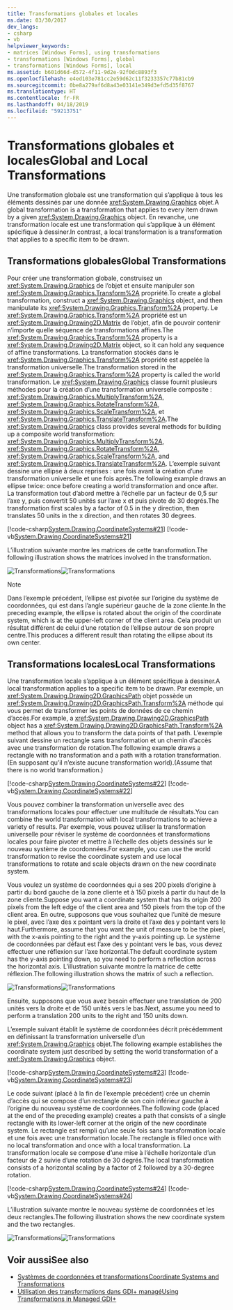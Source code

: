 ```yaml
---
title: Transformations globales et locales
ms.date: 03/30/2017
dev_langs:
- csharp
- vb
helpviewer_keywords:
- matrices [Windows Forms], using transformations
- transformations [Windows Forms], global
- transformations [Windows Forms], local
ms.assetid: b601d66d-d572-4f11-9d2e-92f0dc8893f3
ms.openlocfilehash: e4ed103e781cc2e59d62c11f3233357c77b81cb9
ms.sourcegitcommit: 0be8a279af6d8a43e03141e349d3efd5d35f8767
ms.translationtype: HT
ms.contentlocale: fr-FR
ms.lasthandoff: 04/18/2019
ms.locfileid: "59213751"
---
```

# <a name="global-and-local-transformations"></a><span data-ttu-id="a93b4-102">Transformations globales et locales</span><span class="sxs-lookup"><span data-stu-id="a93b4-102">Global and Local Transformations</span></span>
<span data-ttu-id="a93b4-103">Une transformation globale est une transformation qui s’applique à tous les éléments dessinés par une donnée <xref:System.Drawing.Graphics> objet.</span><span class="sxs-lookup"><span data-stu-id="a93b4-103">A global transformation is a transformation that applies to every item drawn by a given <xref:System.Drawing.Graphics> object.</span></span> <span data-ttu-id="a93b4-104">En revanche, une transformation locale est une transformation qui s’applique à un élément spécifique à dessiner.</span><span class="sxs-lookup"><span data-stu-id="a93b4-104">In contrast, a local transformation is a transformation that applies to a specific item to be drawn.</span></span>  
  
## <a name="global-transformations"></a><span data-ttu-id="a93b4-105">Transformations globales</span><span class="sxs-lookup"><span data-stu-id="a93b4-105">Global Transformations</span></span>  
 <span data-ttu-id="a93b4-106">Pour créer une transformation globale, construisez un <xref:System.Drawing.Graphics> de l’objet et ensuite manipuler son <xref:System.Drawing.Graphics.Transform%2A> propriété.</span><span class="sxs-lookup"><span data-stu-id="a93b4-106">To create a global transformation, construct a <xref:System.Drawing.Graphics> object, and then manipulate its <xref:System.Drawing.Graphics.Transform%2A> property.</span></span> <span data-ttu-id="a93b4-107">Le <xref:System.Drawing.Graphics.Transform%2A> propriété est un <xref:System.Drawing.Drawing2D.Matrix> de l’objet, afin de pouvoir contenir n’importe quelle séquence de transformations affines.</span><span class="sxs-lookup"><span data-stu-id="a93b4-107">The <xref:System.Drawing.Graphics.Transform%2A> property is a <xref:System.Drawing.Drawing2D.Matrix> object, so it can hold any sequence of affine transformations.</span></span> <span data-ttu-id="a93b4-108">La transformation stockés dans le <xref:System.Drawing.Graphics.Transform%2A> propriété est appelée la transformation universelle.</span><span class="sxs-lookup"><span data-stu-id="a93b4-108">The transformation stored in the <xref:System.Drawing.Graphics.Transform%2A> property is called the world transformation.</span></span> <span data-ttu-id="a93b4-109">Le <xref:System.Drawing.Graphics> classe fournit plusieurs méthodes pour la création d’une transformation universelle composite : <xref:System.Drawing.Graphics.MultiplyTransform%2A>, <xref:System.Drawing.Graphics.RotateTransform%2A>, <xref:System.Drawing.Graphics.ScaleTransform%2A>, et <xref:System.Drawing.Graphics.TranslateTransform%2A>.</span><span class="sxs-lookup"><span data-stu-id="a93b4-109">The <xref:System.Drawing.Graphics> class provides several methods for building up a composite world transformation: <xref:System.Drawing.Graphics.MultiplyTransform%2A>, <xref:System.Drawing.Graphics.RotateTransform%2A>, <xref:System.Drawing.Graphics.ScaleTransform%2A>, and <xref:System.Drawing.Graphics.TranslateTransform%2A>.</span></span> <span data-ttu-id="a93b4-110">L’exemple suivant dessine une ellipse à deux reprises : une fois avant la création d’une transformation universelle et une fois après.</span><span class="sxs-lookup"><span data-stu-id="a93b4-110">The following example draws an ellipse twice: once before creating a world transformation and once after.</span></span> <span data-ttu-id="a93b4-111">La transformation tout d’abord mettre à l’échelle par un facteur de 0,5 sur l’axe y, puis convertit 50 unités sur l’axe x et puis pivote de 30 degrés.</span><span class="sxs-lookup"><span data-stu-id="a93b4-111">The transformation first scales by a factor of 0.5 in the y direction, then translates 50 units in the x direction, and then rotates 30 degrees.</span></span>  
  
 [!code-csharp[System.Drawing.CoordinateSystems#21](~/samples/snippets/csharp/VS_Snippets_Winforms/System.Drawing.CoordinateSystems/CS/Class1.cs#21)]
 [!code-vb[System.Drawing.CoordinateSystems#21](~/samples/snippets/visualbasic/VS_Snippets_Winforms/System.Drawing.CoordinateSystems/VB/Class1.vb#21)]  
  
 <span data-ttu-id="a93b4-112">L’illustration suivante montre les matrices de cette transformation.</span><span class="sxs-lookup"><span data-stu-id="a93b4-112">The following illustration shows the matrices involved in the transformation.</span></span>  
  
 <span data-ttu-id="a93b4-113">![Transformations](./media/aboutgdip05-art14.gif "AboutGdip05_art14")</span><span class="sxs-lookup"><span data-stu-id="a93b4-113">![Transformations](./media/aboutgdip05-art14.gif "AboutGdip05_art14")</span></span>  
  
> [!NOTE]
>  <span data-ttu-id="a93b4-114">Dans l’exemple précédent, l’ellipse est pivotée sur l’origine du système de coordonnées, qui est dans l’angle supérieur gauche de la zone cliente.</span><span class="sxs-lookup"><span data-stu-id="a93b4-114">In the preceding example, the ellipse is rotated about the origin of the coordinate system, which is at the upper-left corner of the client area.</span></span> <span data-ttu-id="a93b4-115">Cela produit un résultat différent de celui d’une rotation de l’ellipse autour de son propre centre.</span><span class="sxs-lookup"><span data-stu-id="a93b4-115">This produces a different result than rotating the ellipse about its own center.</span></span>  
  
## <a name="local-transformations"></a><span data-ttu-id="a93b4-116">Transformations locales</span><span class="sxs-lookup"><span data-stu-id="a93b4-116">Local Transformations</span></span>  
 <span data-ttu-id="a93b4-117">Une transformation locale s’applique à un élément spécifique à dessiner.</span><span class="sxs-lookup"><span data-stu-id="a93b4-117">A local transformation applies to a specific item to be drawn.</span></span> <span data-ttu-id="a93b4-118">Par exemple, un <xref:System.Drawing.Drawing2D.GraphicsPath> objet possède un <xref:System.Drawing.Drawing2D.GraphicsPath.Transform%2A> méthode qui vous permet de transformer les points de données de ce chemin d’accès.</span><span class="sxs-lookup"><span data-stu-id="a93b4-118">For example, a <xref:System.Drawing.Drawing2D.GraphicsPath> object has a <xref:System.Drawing.Drawing2D.GraphicsPath.Transform%2A> method that allows you to transform the data points of that path.</span></span> <span data-ttu-id="a93b4-119">L’exemple suivant dessine un rectangle sans transformation et un chemin d’accès avec une transformation de rotation.</span><span class="sxs-lookup"><span data-stu-id="a93b4-119">The following example draws a rectangle with no transformation and a path with a rotation transformation.</span></span> <span data-ttu-id="a93b4-120">(En supposant qu’il n’existe aucune transformation world).</span><span class="sxs-lookup"><span data-stu-id="a93b4-120">(Assume that there is no world transformation.)</span></span>  
  
 [!code-csharp[System.Drawing.CoordinateSystems#22](~/samples/snippets/csharp/VS_Snippets_Winforms/System.Drawing.CoordinateSystems/CS/Class1.cs#22)]
 [!code-vb[System.Drawing.CoordinateSystems#22](~/samples/snippets/visualbasic/VS_Snippets_Winforms/System.Drawing.CoordinateSystems/VB/Class1.vb#22)]  
  
 <span data-ttu-id="a93b4-121">Vous pouvez combiner la transformation universelle avec des transformations locales pour effectuer une multitude de résultats.</span><span class="sxs-lookup"><span data-stu-id="a93b4-121">You can combine the world transformation with local transformations to achieve a variety of results.</span></span> <span data-ttu-id="a93b4-122">Par exemple, vous pouvez utiliser la transformation universelle pour réviser le système de coordonnées et transformations locales pour faire pivoter et mettre à l’échelle des objets dessinés sur le nouveau système de coordonnées.</span><span class="sxs-lookup"><span data-stu-id="a93b4-122">For example, you can use the world transformation to revise the coordinate system and use local transformations to rotate and scale objects drawn on the new coordinate system.</span></span>  
  
 <span data-ttu-id="a93b4-123">Vous voulez un système de coordonnées qui a ses 200 pixels d’origine à partir du bord gauche de la zone cliente et à 150 pixels à partir du haut de la zone cliente.</span><span class="sxs-lookup"><span data-stu-id="a93b4-123">Suppose you want a coordinate system that has its origin 200 pixels from the left edge of the client area and 150 pixels from the top of the client area.</span></span> <span data-ttu-id="a93b4-124">En outre, supposons que vous souhaitez que l’unité de mesure le pixel, avec l’axe des x pointant vers la droite et l’axe des y pointant vers le haut.</span><span class="sxs-lookup"><span data-stu-id="a93b4-124">Furthermore, assume that you want the unit of measure to be the pixel, with the x-axis pointing to the right and the y-axis pointing up.</span></span> <span data-ttu-id="a93b4-125">Le système de coordonnées par défaut est l’axe des y pointant vers le bas, vous devez effectuer une réflexion sur l’axe horizontal.</span><span class="sxs-lookup"><span data-stu-id="a93b4-125">The default coordinate system has the y-axis pointing down, so you need to perform a reflection across the horizontal axis.</span></span> <span data-ttu-id="a93b4-126">L’illustration suivante montre la matrice de cette réflexion.</span><span class="sxs-lookup"><span data-stu-id="a93b4-126">The following illustration shows the matrix of such a reflection.</span></span>  
  
 <span data-ttu-id="a93b4-127">![Transformations](./media/aboutgdip05-art15.gif "AboutGdip05_art15")</span><span class="sxs-lookup"><span data-stu-id="a93b4-127">![Transformations](./media/aboutgdip05-art15.gif "AboutGdip05_art15")</span></span>  
  
 <span data-ttu-id="a93b4-128">Ensuite, supposons que vous avez besoin effectuer une translation de 200 unités vers la droite et de 150 unités vers le bas.</span><span class="sxs-lookup"><span data-stu-id="a93b4-128">Next, assume you need to perform a translation 200 units to the right and 150 units down.</span></span>  
  
 <span data-ttu-id="a93b4-129">L’exemple suivant établit le système de coordonnées décrit précédemment en définissant la transformation universelle d’un <xref:System.Drawing.Graphics> objet.</span><span class="sxs-lookup"><span data-stu-id="a93b4-129">The following example establishes the coordinate system just described by setting the world transformation of a <xref:System.Drawing.Graphics> object.</span></span>  
  
 [!code-csharp[System.Drawing.CoordinateSystems#23](~/samples/snippets/csharp/VS_Snippets_Winforms/System.Drawing.CoordinateSystems/CS/Class1.cs#23)]
 [!code-vb[System.Drawing.CoordinateSystems#23](~/samples/snippets/visualbasic/VS_Snippets_Winforms/System.Drawing.CoordinateSystems/VB/Class1.vb#23)]  
  
 <span data-ttu-id="a93b4-130">Le code suivant (placé à la fin de l’exemple précédent) crée un chemin d’accès qui se compose d’un rectangle de son coin inférieur gauche à l’origine du nouveau système de coordonnées.</span><span class="sxs-lookup"><span data-stu-id="a93b4-130">The following code (placed at the end of the preceding example) creates a path that consists of a single rectangle with its lower-left corner at the origin of the new coordinate system.</span></span> <span data-ttu-id="a93b4-131">Le rectangle est rempli qu’une seule fois sans transformation locale et une fois avec une transformation locale.</span><span class="sxs-lookup"><span data-stu-id="a93b4-131">The rectangle is filled once with no local transformation and once with a local transformation.</span></span> <span data-ttu-id="a93b4-132">La transformation locale se compose d’une mise à l’échelle horizontale d’un facteur de 2 suivie d’une rotation de 30 degrés.</span><span class="sxs-lookup"><span data-stu-id="a93b4-132">The local transformation consists of a horizontal scaling by a factor of 2 followed by a 30-degree rotation.</span></span>  
  
 [!code-csharp[System.Drawing.CoordinateSystems#24](~/samples/snippets/csharp/VS_Snippets_Winforms/System.Drawing.CoordinateSystems/CS/Class1.cs#24)]
 [!code-vb[System.Drawing.CoordinateSystems#24](~/samples/snippets/visualbasic/VS_Snippets_Winforms/System.Drawing.CoordinateSystems/VB/Class1.vb#24)]  
  
 <span data-ttu-id="a93b4-133">L’illustration suivante montre le nouveau système de coordonnées et les deux rectangles.</span><span class="sxs-lookup"><span data-stu-id="a93b4-133">The following illustration shows the new coordinate system and the two rectangles.</span></span>  
  
 <span data-ttu-id="a93b4-134">![Transformations](./media/aboutgdip05-art16.gif "AboutGdip05_art16")</span><span class="sxs-lookup"><span data-stu-id="a93b4-134">![Transformations](./media/aboutgdip05-art16.gif "AboutGdip05_art16")</span></span>  
  
## <a name="see-also"></a><span data-ttu-id="a93b4-135">Voir aussi</span><span class="sxs-lookup"><span data-stu-id="a93b4-135">See also</span></span>

- [<span data-ttu-id="a93b4-136">Systèmes de coordonnées et transformations</span><span class="sxs-lookup"><span data-stu-id="a93b4-136">Coordinate Systems and Transformations</span></span>](coordinate-systems-and-transformations.md)
- [<span data-ttu-id="a93b4-137">Utilisation des transformations dans GDI+ managé</span><span class="sxs-lookup"><span data-stu-id="a93b4-137">Using Transformations in Managed GDI+</span></span>](using-transformations-in-managed-gdi.md)
